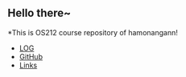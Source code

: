 Hello there~
--
*This is OS212 course repository of hamonangann!
- [LOG](TXT/mylog.txt)
- [GitHub](https://github.com/hamonangann/os212)
- [Links](./LINKS/)
